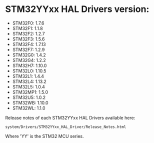 # STM32YYxx HAL Drivers version:

  * STM32F0: 1.7.6
  * STM32F1: 1.1.8
  * STM32F2: 1.2.7
  * STM32F3: 1.5.6
  * STM32F4: 1.7.13
  * STM32F7: 1.2.9
  * STM32G0: 1.4.2
  * STM32G4: 1.2.2
  * STM32H7: 1.10.0
  * STM32L0: 1.10.5
  * STM32L1: 1.4.4
  * STM32L4: 1.13.2
  * STM32L5: 1.0.4
  * STM32MP1: 1.5.0
  * STM32U5: 1.0.2
  * STM32WB: 1.10.0
  * STM32WL: 1.1.0

Release notes of each STM32YYxx HAL Drivers available here:

`system/Drivers/STM32YYxx_HAL_Driver/Release_Notes.html`

Where 'YY' is the STM32 MCU series.
